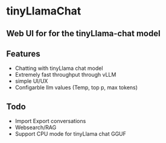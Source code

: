 # tinyLlamaChat
Web UI for for the tinyLlama-chat model
---

## Features
 - Chatting with tinyLlama chat model
 - Extremely fast throughput through vLLM
 - simple UI/UX 
 - Configarble llm values (Temp, top p, max tokens)

## Todo
 - Import Export conversations
 - Websearch/RAG
 - Support CPU mode for tinyLlama chat GGUF
